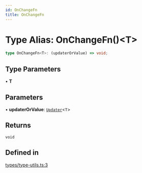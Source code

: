 ```yaml
---
id: OnChangeFn
title: OnChangeFn
---
```


# Type Alias: OnChangeFn()\<T\>

```ts
type OnChangeFn<T>: (updaterOrValue) => void;
```

## Type Parameters

• **T**

## Parameters

• **updaterOrValue**: [`Updater`](updater.md)\<`T`\>

## Returns

`void`

## Defined in

[types/type-utils.ts:3](https://github.com/TanStack/table/blob/b1e6b79157b0debc7222660572b06c8b857f4605/packages/table-core/src/types/type-utils.ts#L3)
